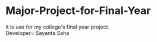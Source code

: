 # Major-Project-for-Final-Year
it is use for my college's final  year project.
<br>
Developer= Sayanta Saha
